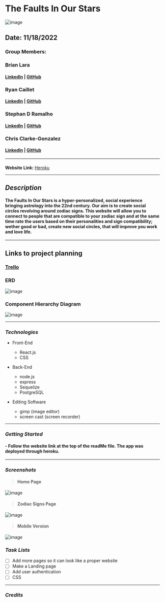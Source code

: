 # The Faults In Our Stars

![image](https://askastrology.com/wp-content/uploads/2022/08/Zodiac-Signs.jpg)

## Date: 11/18/2022

### Group Members:

### Brian Lara

#### [LinkedIn](https://www.linkedin.com/in/brian-lara/) | [GitHub](https://github.com/BrianDLara)

### Ryan Caillet

#### [LinkedIn](https://www.linkedin.com/in/ryan-caillet/) | [GitHub](https://github.com/rycaillet)

### Stephan D Ramalho

#### [LinkedIn](www.linkedin.com/in/stephan-ramalho) | [GitHub](https://github.com/sramalho94)

### Chris Clarke-Gonzalez

#### [LinkedIn](https://www.linkedin.com/in/chris-clarke-gonzalez-03588555//) | [GitHub](https://github.com/sirchclarke)

---

####

**Website Link:**
[Heroku](https://starz-app.herokuapp.com/)

---

## **_Description_**

#### The Faults In Our Stars is a hyper-personalized, social experience bringing astrology into the 22nd century. Our aim is to create social circles revolving around zodiac signs. This website will allow you to connect to people that are compatible to your zodiac sign and at the same time rate the users based on their personalities and sign compatibility; wether good or bad, create new social circles, that will improve you work and love life.

---

## Links to project planning

### [Trello](https://trello.com/b/9FQDNOQS/project-3-full-stack-pern)

### ERD

![image](https://imgur.com/mi901QK.png)

### Component Hierarchy Diagram

![image](https://imgur.com/V2lGXS9.png)

---

### **_Technologies_**

- Front-End

  - React.js
  - CSS

- Back-End

  - node.js
  - express
  - Sequelize
  - PostgreSQL

- Editing Software

  - gimp (image editor)
  - screen cast (screen recorder)

---

### **_Getting Started_**

#### - Follow the website link at the top of the readMe file. The app was deployed through heroku.

---

### **_Screenshots_**

> #### **Home Page**

![image](https://imgur.com/uZVl4v5.jpeg)

> #### **Zodiac Signs Page**

![image](https://imgur.com/bKO85LN.jpeg)

> #### **Mobile Version**

![image](https://imgur.com/Lw2r22D.jpeg)

### **_Task Lists_**

- [ ] Add more pages so it can look like a proper website
- [ ] Make a Landing page
- [ ] Add user authentication
- [ ] CSS

---

### **_Credits_**

<!-- **Images:** [slashfilm.com - image 1](https://www.slashfilm.com/wp/wp-content/images/ZZ7F23CD9D-700x467.jpg), [slashfilm.com - image 2](https://www.slashfilm.com/img/gallery/skull-island-reign-of-kong-2/intro-import.webp), [Insidethemagic.net](https://www.insidethemagic.net/wp-content/uploads/2015/05/vehicle-550x336.png)

**Documentation:** [Developer Mozilla](https://developer.mozilla.org/en-US/)

**Css Ideas:** [Scroll-bar](https://www.youtube.com/watch?v=1fEkWd5hzRY), [horizontal-scroll](https://www.youtube.com/watch?v=1fEkWd5hzRY), [carousel](https://www.youtube.com/watch?v=eBKcGAhkZUI), [Scroll-animation](https://alvarotrigo.com/blog/css-animations-scroll/)

**Burger Ideas:** [Hamburger Nav] (https://alvarotrigo.com/blog/hamburger-menu-css-responsive/)
-->
